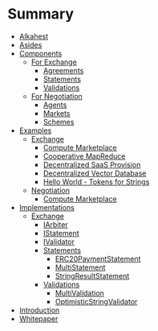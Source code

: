 # Summary

- [Alkahest](./Alkahest.md)
- [Asides](./Asides.md)
- [Components]()
	- [For Exchange](./Components/For_Exchange.md)
		- [Agreements](./Components/For_Exchange/Agreements.md)
		- [Statements](./Components/For_Exchange/Statements.md)
		- [Validations](./Components/For_Exchange/Validations.md)
	- [For Negotiation](./Components/For_Negotiation.md)
		- [Agents](./Components/For_Negotiation/Agents.md)
		- [Markets](./Components/For_Negotiation/Markets.md)
		- [Schemes](./Components/For_Negotiation/Schemes.md)
- [Examples]()
	- [Exchange]()
		- [Compute Marketplace](./Examples/Exchange/Compute_Marketplace.md)
		- [Cooperative MapReduce](./Examples/Exchange/Cooperative_MapReduce.md)
		- [Decentralized SaaS Provision](./Examples/Exchange/Decentralized_SaaS_Provision.md)
		- [Decentralized Vector Database](./Examples/Exchange/Decentralized_Vector_Database.md)
		- [Hello World - Tokens for Strings](./Examples/Exchange/Hello_World_-_Tokens_for_Strings.md)
	- [Negotiation]()
		- [Compute Marketplace](./Examples/Negotiation/Compute_Marketplace.md)
- [Implementations]()
	- [Exchange]()
		- [IArbiter](./Implementations/Exchange/IArbiter.md)
		- [IStatement](./Implementations/Exchange/IStatement.md)
		- [IValidator](./Implementations/Exchange/IValidator.md)
		- [Statements]()
			- [ERC20PaymentStatement](./Implementations/Exchange/Statements/ERC20PaymentStatement.md)
			- [MultiStatement](./Implementations/Exchange/Statements/MultiStatement.md)
			- [StringResultStatement](./Implementations/Exchange/Statements/StringResultStatement.md)
		- [Validations]()
			- [MultiValidation](./Implementations/Exchange/Validations/MultiValidation.md)
			- [OptimisticStringValidator](./Implementations/Exchange/Validations/OptimisticStringValidator.md)
- [Introduction](./Introduction.md)
- [Whitepaper](./Whitepaper.md)
